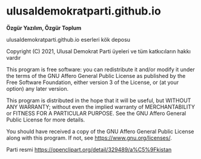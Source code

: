 # ulusaldemokratparti.github.io

**Özgür Yazılım, Özgür Toplum**

ulusaldemokratparti.github.io eserleri kök deposu

Copyright (C) 2021, Ulusal Demokrat Parti üyeleri ve tüm katkıcıların hakkı vardır

This program is free software: you can redistribute it and/or modify
it under the terms of the GNU Affero General Public License as published
by the Free Software Foundation, either version 3 of the License, or
(at your option) any later version.

This program is distributed in the hope that it will be useful,
but WITHOUT ANY WARRANTY; without even the implied warranty of
MERCHANTABILITY or FITNESS FOR A PARTICULAR PURPOSE.  See the
GNU Affero General Public License for more details.

You should have received a copy of the GNU Affero General Public License
along with this program.  If not, see <https://www.gnu.org/licenses/>.

Parti resmi https://openclipart.org/detail/329489/a%C5%9Fkistan 


